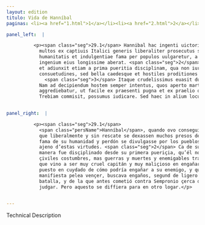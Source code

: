 ```yaml
---
layout: edition
titulo: Vida de Hanníbal
paginas: <li><a href="1.html">1</a></li><li><a href="2.html">2</a></li><li><a href="3.html">3</a></li><li><a href="4.html">4</a></li><li><a href="5.html">5</a></li><li><a href="6.html">6</a></li><li><a href="7.html">7</a></li><li><a href="8.html">8</a></li><li><a href="9.html">9</a></li><li><a href="10.html">10</a></li><li><a href="11.html">11</a></li><li><a href="12.html">12</a></li><li><a href="13.html">13</a></li><li><a href="14.html">14</a></li><li><a href="15.html">15</a></li><li><a href="16.html">16</a></li><li><a href="17.html">17</a></li><li><a href="18.html">18</a></li><li><a href="19.html">19</a></li><li><a href="20.html">20</a></li><li><a href="21.html">21</a></li><li><a href="22.html">22</a></li><li><a href="23.html">23</a></li><li><a href="24.html">24</a></li><li><a href="25.html">25</a></li><li><a href="26.html">26</a></li><li><a href="27.html">27</a></li><li><a href="28.html">28</a></li><li><a href="29.html">29</a></li><li><a href="30.html">30</a></li><li><a href="31.html">31</a></li><li><a href="32.html">32</a></li><li><a href="33.html">33</a></li><li><a href="34.html">34</a></li><li><a href="35.html">35</a></li><li><a href="36.html">36</a></li><li><a href="37.html">37</a></li><li><a href="38.html">38</a></li><li><a href="39.html">39</a></li><li><a href="40.html">40</a></li><li><a href="41.html">41</a></li><li><a href="42.html">42</a></li><li><a href="43.html">43</a></li><li><a href="44.html">44</a></li><li><a href="45.html">45</a></li><li><a href="46.html">46</a></li><li><a href="47.html">47</a></li><li><a href="48.html">48</a></li><li><a href="49.html">49</a></li><li><a href="50.html">50</a></li><li><a href="51.html">51</a></li><li><a href="52.html">52</a></li><li><a href="53.html">53</a></li><li><a href="54.html">54</a></li><li><a href="55.html">55</a></li><li><a href="56.html">56</a></li><li><a href="57.html">57</a></li><li><a href="58.html">58</a></li><li><a href="59.html">59</a></li><li><a href="60.html">60</a></li><li><a href="61.html">61</a></li><li><a href="62.html">62</a></li><li><a href="63.html">63</a></li><li><a href="64.html">64</a></li><li><a href="65.html">65</a></li><li><a href="66.html">66</a></li><li><a href="67.html">67</a></li><li><a href="68.html">68</a></li><li><a href="69.html">69</a></li><li><a href="70.html">70</a></li><li><a href="71.html">71</a></li><li><a href="72.html">72</a></li><li><a href="73.html">73</a></li><li><a href="74.html">74</a></li><li><a href="75.html">75</a></li><li><a href="76.html">76</a></li><li><a href="77.html">77</a></li><li><a href="78.html">78</a></li><li><a href="79.html">79</a></li><li><a href="80.html">80</a></li><li><a href="81.html">81</a></li><li><a href="82.html">82</a></li><li><a href="83.html">83</a></li><li><a href="84.html">84</a></li><li><a href="85.html">85</a></li><li><a href="86.html">86</a></li><li><a href="87.html">87</a></li><li><a href="88.html">88</a></li><li><a href="89.html">89</a></li><li><a href="90.html">90</a></li><li><a href="91.html">91</a></li><li><a href="92.html">92</a></li><li><a href="93.html">93</a></li><li><a href="94.html">94</a></li><li><a href="95.html">95</a></li><li><a href="96.html">96</a></li>

panel_left:  |

          <p><span class="seg">29.1</span> Hannibal hac ingenti uictoria parta
            multos ex captiuis Italici generis liberaliter prosecutus sine precio dimitti iussit, ut
            humanitatis et indulgentiae fama per populos uulgaretur, a quibus tamen uirtutibus
            ingenium eius longissime aberat. <span class="seg">2</span> Fuit enim Hannibal ferus immanisque natura
            et adiunxit etiam a prima pueritia disciplinam, qua non iura non leges non ciuiles
            consuetudines, sed bella caedesque et hostiles proditiones tractare didicerat.
              <span class="seg">3</span> Itaque crudelissimus euasit dux et in fallendis hominibus callidissimus.
            Nam ad decipiendum hostem semper intentus, quos aperto marte superare non poterat, dolis
            aggrediebatur, ut facile ex praesenti pugna et ex praelio quod antea cum Sempronio ad
            Trebiam commisit, possumus iudicare. Sed haec in alium locum differantur.</p>
        

panel_right:  |

          <p><span class="seg">29.1</span>
            <span class="persName">Hanníbal</span>, quando ovo conseguido aquesta tan grand victoria, mandó
            que liberalmente y sin rescate se dexassen muchos presos del nombre ytálico porque la
            fama de su humanidad y perdón se divulgasse por los pueblos, aunque su ingenio era muy
            ajeno d’estas virtudes. <span class="seg">2</span> Ca de su natural fue fiero e inhumano, y de tal
            manera fue disçiplinado desde su primera pueriçia, qu’él no avía aprendido leyes nin
            çiviles costumbres, mas guerras y muertes y enemigables trayçiones. <span class="seg">3</span> Assí
            que vino a ser muy cruel capitán y muy maliçioso en engañar a los ombres, y siempre
            puesto en cuydado de cómo podría engañar a su enemigo, y quando ya no podiesse por
            manifiesta pelea vençer, buscava engaños, segund de ligero pareçió en la presente
            batalla, y de la que antes cometió contra Sempronio çerca del río Trebia lo podemos
            judgar. Pero aquesto se diffiera para en otro logar.</p>
        

---
```


Technical Description 